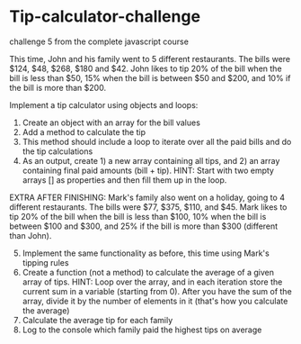 # Tip-calculator-challenge
challenge 5 from the complete javascript course



This time, John and his family went to 5 different restaurants. The bills were $124, $48, $268, $180 and $42.
John likes to tip 20% of the bill when the bill is less than $50, 15% when the bill is between $50 and $200, and 10% if the bill is more than $200.

Implement a tip calculator using objects and loops:
1. Create an object with an array for the bill values
2. Add a method to calculate the tip
3. This method should include a loop to iterate over all the paid bills and do the tip calculations
4. As an output, create 1) a new array containing all tips, and 2) an array containing final paid amounts (bill + tip). HINT: Start with two empty arrays [] as properties and then fill them up in the loop.


EXTRA AFTER FINISHING: Mark's family also went on a holiday, going to 4 different restaurants. The bills were $77, $375, $110, and $45.
Mark likes to tip 20% of the bill when the bill is less than $100, 10% when the bill is between $100 and $300, and 25% if the bill is more than $300 (different than John).

5. Implement the same functionality as before, this time using Mark's tipping rules
6. Create a function (not a method) to calculate the average of a given array of tips. HINT: Loop over the array, and in each iteration store the current sum in a variable (starting from 0). After you have the sum of the array, divide it by the number of elements in it (that's how you calculate the average)
7. Calculate the average tip for each family
8. Log to the console which family paid the highest tips on average
